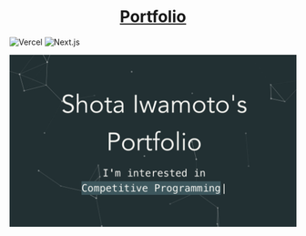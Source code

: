 <h1 align="center">
  <a href="https://blog.morio.dev/">
    Portfolio
  </a>
</h1>

![Vercel](https://vercelbadge.vercel.app/api/morioprog/portfolio_nextjs)
![Next.js](https://img.shields.io/badge/Next.js-10.1.2-black?logo=Next.js)

![screenshot](./docs/img/screenshot.png)
